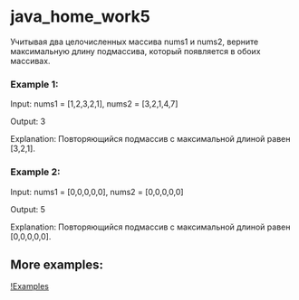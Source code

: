 # java_home_work5
Учитывая два целочисленных массива nums1 и nums2, верните максимальную длину подмассива, который появляется в обоих массивах.

### Example 1:
Input: nums1 = [1,2,3,2,1], nums2 = [3,2,1,4,7]

Output: 3

Explanation: Повторяющийся подмассив с максимальной длиной равен [3,2,1].

### Example 2:
Input: nums1 = [0,0,0,0,0], nums2 = [0,0,0,0,0]

Output: 5

Explanation: Повторяющийся подмассив с максимальной длиной равен [0,0,0,0,0].

## More examples:

[!Examples](examples.jpg)
